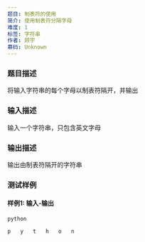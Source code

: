 ```yaml
---
题目: 制表符的使用
简介: 使用制表符分隔字母
难度: 1
标签: 字符串
作者: 顾宇
慕码: Unknown
---
```


### 题目描述

将输入字符串的每个字母以制表符隔开，并输出

### 输入描述

输入一个字符串，只包含英文字母

### 输出描述

输出由制表符隔开的字符串

### 测试样例

#### 样例1: 输入-输出

```
python
```

```
p	y	t	h	o	n
```

